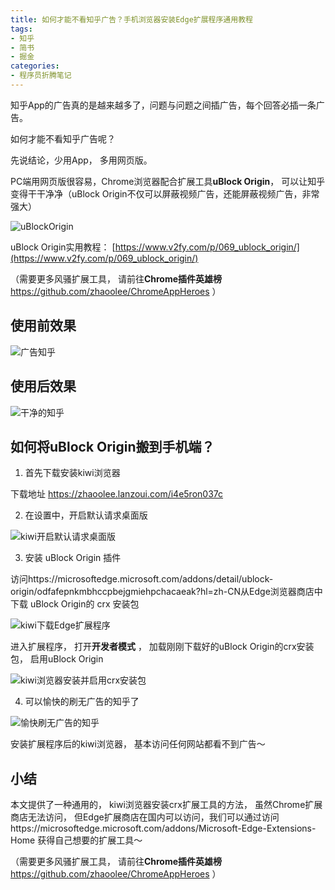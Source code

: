 ```yaml
---
title: 如何才能不看知乎广告？手机浏览器安装Edge扩展程序通用教程
tags: 
- 知乎
- 简书
- 掘金
categories:
- 程序员折腾笔记
---
```


知乎App的广告真的是越来越多了，问题与问题之间插广告，每个回答必插一条广告。

如何才能不看知乎广告呢？

先说结论，少用App， 多用网页版。

PC端用网页版很容易，Chrome浏览器配合扩展工具**uBlock Origin**， 可以让知乎变得干干净净（uBlock Origin不仅可以屏蔽视频广告，还能屏蔽视频广告，非常强大）

![uBlockOrigin](https://cdn.fangyuanxiaozhan.com/assets/1619697569827RW4FB432.png)

uBlock Origin实用教程： [https://www.v2fy.com/p/069_ublock_origin/](https://www.v2fy.com/p/069_ublock_origin/)  

（需要更多风骚扩展工具， 请前往**Chrome插件英雄榜** https://github.com/zhaoolee/ChromeAppHeroes ）



## 使用前效果

![广告知乎](https://cdn.fangyuanxiaozhan.com/assets/1619697422214ZCWTp6tx.png)

## 使用后效果

![干净的知乎](https://cdn.fangyuanxiaozhan.com/assets/16196975079587hxNYdZA.png)



## 如何将uBlock Origin搬到手机端？



1. 首先下载安装kiwi浏览器

下载地址 https://zhaoolee.lanzoui.com/i4e5ron037c


2. 在设置中，开启默认请求桌面版



![kiwi开启默认请求桌面版](https://cdn.fangyuanxiaozhan.com/assets/1619698445020H0m4jJE2.gif)



3. 安装 uBlock Origin 插件

访问https://microsoftedge.microsoft.com/addons/detail/ublock-origin/odfafepnkmbhccpbejgmiehpchacaeak?hl=zh-CN从Edge浏览器商店中下载 uBlock Origin的 crx 安装包 

![kiwi下载Edge扩展程序](https://cdn.fangyuanxiaozhan.com/assets/16197001602126AzaGmtJ.gif)



进入扩展程序， 打开**开发者模式** ， 加载刚刚下载好的uBlock Origin的crx安装包， 启用uBlock Origin





![kiwi浏览器安装并启用crx安装包](https://cdn.fangyuanxiaozhan.com/assets/1619700483043K3nMJ8fX.gif)



4. 可以愉快的刷无广告的知乎了



![愉快刷无广告的知乎](https://cdn.fangyuanxiaozhan.com/assets/1619700756108TezpTxNs.gif)



安装扩展程序后的kiwi浏览器， 基本访问任何网站都看不到广告～

## 小结

本文提供了一种通用的， kiwi浏览器安装crx扩展工具的方法， 虽然Chrome扩展商店无法访问， 但Edge扩展商店在国内可以访问，我们可以通过访问https://microsoftedge.microsoft.com/addons/Microsoft-Edge-Extensions-Home  获得自己想要的扩展工具～





（需要更多风骚扩展工具， 请前往**Chrome插件英雄榜** https://github.com/zhaoolee/ChromeAppHeroes ）



